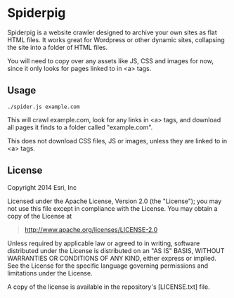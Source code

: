 Spiderpig
=========

Spiderpig is a website crawler designed to archive your own sites as flat HTML files. It works great for Wordpress or other dynamic sites, collapsing the site into a folder of HTML files.

You will need to copy over any assets like JS, CSS and images for now, since it only looks for pages linked to in &lt;a&gt; tags.


## Usage

```
./spider.js example.com
```

This will crawl example.com, look for any links in &lt;a&gt; tags, and download all pages it finds to a folder called "example.com".

This does not download CSS files, JS or images, unless they are linked to in &lt;a&gt; tags.


## License

Copyright 2014 Esri, Inc

Licensed under the Apache License, Version 2.0 (the "License");
you may not use this file except in compliance with the License.
You may obtain a copy of the License at

> http://www.apache.org/licenses/LICENSE-2.0

Unless required by applicable law or agreed to in writing, software
distributed under the License is distributed on an "AS IS" BASIS,
WITHOUT WARRANTIES OR CONDITIONS OF ANY KIND, either express or implied.
See the License for the specific language governing permissions and
limitations under the License.

A copy of the license is available in the repository's [LICENSE.txt] file.

